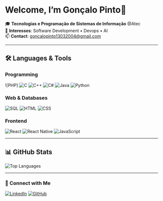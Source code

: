 # Welcome, I’m Gonçalo Pinto👋

🎓 **Tecnologias e Programação de Sistemas de Informação** @Atec  
🔐 **Interesses**: Software Development • Devops • AI  
📫 **Contact**: goncalopinto13032004@gmail.com 

---

## 🛠️ **Languages & Tools**  

### Programming  
![PHP]
![C](https://img.shields.io/badge/C-00599C?style=for-the-badge&logo=c&logoColor=white)
![C++](https://img.shields.io/badge/C++-00599C?style=for-the-badge&logo=c%2B%2B&logoColor=white)
![C#](https://img.shields.io/badge/C%23-239120?style=for-the-badge&logo=c-sharp&logoColor=white)
![Java](https://img.shields.io/badge/Java-ED8B00?style=for-the-badge&logo=openjdk&logoColor=white)
![Python](https://img.shields.io/badge/Python-3776AB?style=for-the-badge&logo=python&logoColor=white)  

### Web & Databases  
![SQL](https://img.shields.io/badge/SQL-4479A1?style=for-the-badge&logo=postgresql&logoColor=white)
![HTML](https://img.shields.io/badge/HTML-E34F26?style=for-the-badge&logo=html5&logoColor=white)
![CSS](https://img.shields.io/badge/CSS-1572B6?style=for-the-badge&logo=css3&logoColor=white)
### Frontend  
![React](https://img.shields.io/badge/React-20232A?style=for-the-badge&logo=react&logoColor=61DAFB)
![React Native](https://img.shields.io/badge/React_Native-20232A?style=for-the-badge&logo=react&logoColor=61DAFB)
![JavaScript](https://img.shields.io/badge/JavaScript-F7DF1E?style=for-the-badge&logo=javascript&logoColor=black)


---

## 📊 **GitHub Stats**  
![Top Languages](https://github-readme-stats.vercel.app/api/top-langs/?username=goncalopinto13&layout=compact&theme=radical)  

---

### 🔗 **Connect with Me**  
[![LinkedIn](https://img.shields.io/badge/LinkedIn-0077B5?style=for-the-badge&logo=linkedin&logoColor=white)](https://www.linkedin.com/in/gon%C3%A7alopinto13/)
[![GitHub](https://img.shields.io/badge/GitHub-100000?style=for-the-badge&logo=github&logoColor=white)](https://github.com/goncalopinto13)  
